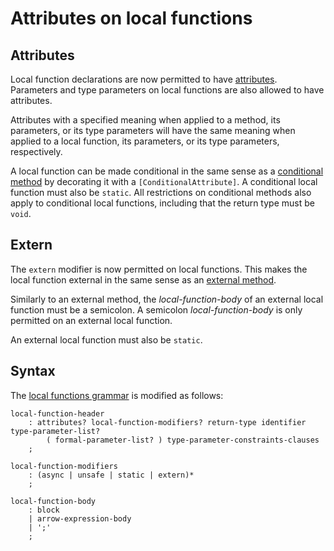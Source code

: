 # Attributes on local functions

## Attributes

Local function declarations are now permitted to have [attributes](../../spec/attributes.md). Parameters and type parameters on local functions are also allowed to have attributes.

Attributes with a specified meaning when applied to a method, its parameters, or its type parameters will have the same meaning when applied to a local function, its parameters, or its type parameters, respectively.

A local function can be made conditional in the same sense as a [conditional method](../../spec/attributes.md#the-conditional-attribute) by decorating it with a `[ConditionalAttribute]`. A conditional local function must also be `static`. All restrictions on conditional methods also apply to conditional local functions, including that the return type must be `void`.

## Extern

The `extern` modifier is now permitted on local functions. This makes the local function external in the same sense as an [external method](../../spec/classes.md#external-methods).

Similarly to an external method, the *local-function-body* of an external local function must be a semicolon. A semicolon *local-function-body* is only permitted on an external local function. 

An external local function must also be `static`.

## Syntax

The [local functions grammar](../csharp-7.0/local-functions.md#syntax-grammar) is modified as follows:
```
local-function-header
    : attributes? local-function-modifiers? return-type identifier type-parameter-list?
        ( formal-parameter-list? ) type-parameter-constraints-clauses
    ;

local-function-modifiers
    : (async | unsafe | static | extern)*
    ;

local-function-body
    : block
    | arrow-expression-body
    | ';'
    ;
```
